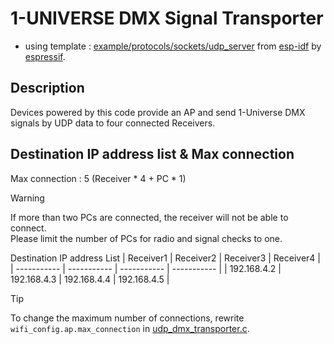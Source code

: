 # 1-UNIVERSE DMX Signal Transporter

- using template : [example/protocols/sockets/udp_server](https://github.com/espressif/esp-idf/tree/master/examples/protocols/sockets/udp_servert) from [esp-idf](https://github.com/espressif/esp-idf) by [espressif](https://github.com/espressif).

## Description

Devices powered by this code provide an AP and send 1-Universe DMX signals by UDP data to four connected Receivers.

## Destination IP address list & Max connection

Max connection : 5 (Receiver \* 4 + PC \* 1)

> [!WARNING]  
> If more than two PCs are connected, the receiver will not be able to connect.  
> Please limit the number of PCs for radio and signal checks to one.

Destination IP address List
| Receiver1 | Receiver2 | Receiver3 | Receiver4 |
| ----------- | ----------- | ----------- | ----------- |
| 192.168.4.2 | 192.168.4.3 | 192.168.4.4 | 192.168.4.5 |

> [!TIP]  
> To change the maximum number of connections, rewrite `wifi_config.ap.max_connection` in [udp_dmx_transporter.c](/main/udp_dmx_transporter.c).
